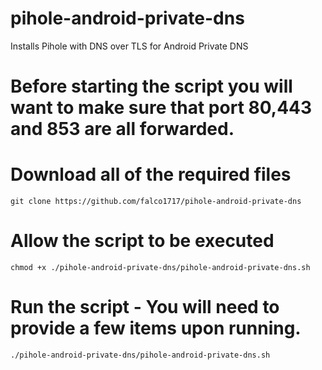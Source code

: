# pihole-android-private-dns
Installs Pihole with DNS over TLS for Android Private DNS

# Before starting the script you will want to make sure that port 80,443 and 853 are all forwarded.

# Download all of the required files
```git clone https://github.com/falco1717/pihole-android-private-dns```
# Allow the script to be executed
```chmod +x ./pihole-android-private-dns/pihole-android-private-dns.sh```
# Run the script - You will need to provide a few items upon running.
```./pihole-android-private-dns/pihole-android-private-dns.sh```
